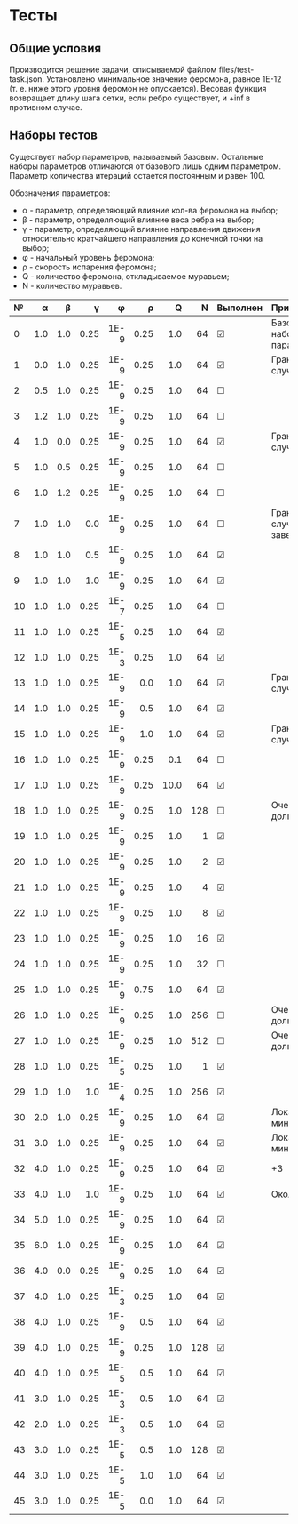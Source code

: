 # Тесты

## Общие условия ##

Производится решение задачи, описываемой файлом files/test-task.json. Установлено минимальное значение феромона, равное 1E-12 (т. е. ниже этого уровня феромон не опускается). Весовая функция возвращает длину шага сетки, если ребро существует, и +inf в противном случае.

## Наборы тестов ##

Существует набор параметров, называемый базовым. Остальные наборы параметров отличаются от базового лишь одним параметром. Параметр количества итераций остается постоянным и равен 100.

Обозначения параметров:
+ &alpha; - параметр, определяющий влияние кол-ва феромона на выбор;
+ &beta; - параметр, определяющий влияние веса ребра на выбор;
+ &gamma; - параметр, определяющий влияние направления движения относительно кратчайшего направления до конечной точки на выбор;
+ &phi; - начальный уровень феромона;
+ &rho; - скорость испарения феромона;
+ Q - количество феромона, откладываемое муравьем;
+ N - количество муравьев.

| № | &alpha; | &beta; | &gamma; | &phi; | &rho; | Q | N | Выполнен | Примечания |
|:- | ------: | -----: | ------: | ----: | ----: | -:| -:| -------- | :--------- |
|0|1.0|1.0|0.25|1E-9|0.25|1.0|64|&#9745;|Базовый набор параметров|
|1|0.0|1.0|0.25|1E-9|0.25|1.0|64|&#9745;|Граничный случай|
|2|0.5|1.0|0.25|1E-9|0.25|1.0|64|&#9744;||
|3|1.2|1.0|0.25|1E-9|0.25|1.0|64|&#9744;||
|4|1.0|0.0|0.25|1E-9|0.25|1.0|64|&#9745;|Граничный случай|
|5|1.0|0.5|0.25|1E-9|0.25|1.0|64|&#9744;||
|6|1.0|1.2|0.25|1E-9|0.25|1.0|64|&#9744;||
|7|1.0|1.0|0.0|1E-9|0.25|1.0|64|&#9744;|Граничный случай; Не завершается|
|8|1.0|1.0|0.5|1E-9|0.25|1.0|64|&#9745;||
|9|1.0|1.0|1.0|1E-9|0.25|1.0|64|&#9745;||
|10|1.0|1.0|0.25|1E-7|0.25|1.0|64|&#9744;||
|11|1.0|1.0|0.25|1E-5|0.25|1.0|64|&#9745;||
|12|1.0|1.0|0.25|1E-3|0.25|1.0|64|&#9745;||
|13|1.0|1.0|0.25|1E-9|0.0|1.0|64|&#9745;|Граничный случай|
|14|1.0|1.0|0.25|1E-9|0.5|1.0|64|&#9745;||
|15|1.0|1.0|0.25|1E-9|1.0|1.0|64|&#9745;|Граничный случай|
|16|1.0|1.0|0.25|1E-9|0.25|0.1|64|&#9744;||
|17|1.0|1.0|0.25|1E-9|0.25|10.0|64|&#9745;||
|18|1.0|1.0|0.25|1E-9|0.25|1.0|128|&#9744;|Очень долго!|
|19|1.0|1.0|0.25|1E-9|0.25|1.0|1|&#9745;||
|20|1.0|1.0|0.25|1E-9|0.25|1.0|2|&#9745;||
|21|1.0|1.0|0.25|1E-9|0.25|1.0|4|&#9745;||
|22|1.0|1.0|0.25|1E-9|0.25|1.0|8|&#9745;||
|23|1.0|1.0|0.25|1E-9|0.25|1.0|16|&#9745;||
|24|1.0|1.0|0.25|1E-9|0.25|1.0|32|&#9744;||
|25|1.0|1.0|0.25|1E-9|0.75|1.0|64|&#9745;||
|26|1.0|1.0|0.25|1E-9|0.25|1.0|256|&#9744;|Очень долго!|
|27|1.0|1.0|0.25|1E-9|0.25|1.0|512|&#9744;|Очень долго!|
|28|1.0|1.0|0.25|1E-5|0.25|1.0|1|&#9745;||
|29|1.0|1.0|1.0|1E-4|0.25|1.0|256|&#9745;||
|30|2.0|1.0|0.25|1E-9|0.25|1.0|64|&#9745;|Локальный минимум?|
|31|3.0|1.0|0.25|1E-9|0.25|1.0|64|&#9745;|Локальный минимум?|
|32|4.0|1.0|0.25|1E-9|0.25|1.0|64|&#9745;|+3|
|33|4.0|1.0|1.0|1E-9|0.25|1.0|64|&#9745;|Около 2 ч.|
|34|5.0|1.0|0.25|1E-9|0.25|1.0|64|&#9745;||
|35|6.0|1.0|0.25|1E-9|0.25|1.0|64|&#9745;||
|36|4.0|0.0|0.25|1E-9|0.25|1.0|64|&#9745;||
|37|4.0|1.0|0.25|1E-3|0.25|1.0|64|&#9745;||
|38|4.0|1.0|0.25|1E-9|0.5|1.0|64|&#9745;||
|39|4.0|1.0|0.25|1E-9|0.25|1.0|128|&#9745;||
|40|4.0|1.0|0.25|1E-5|0.5|1.0|64|&#9745;||
|41|3.0|1.0|0.25|1E-3|0.5|1.0|64|&#9745;||
|42|2.0|1.0|0.25|1E-3|0.5|1.0|64|&#9745;||
|43|3.0|1.0|0.25|1E-5|0.5|1.0|128|&#9745;||
|44|3.0|1.0|0.25|1E-5|1.0|1.0|64|&#9745;||
|45|3.0|1.0|0.25|1E-5|0.0|1.0|64|&#9745;||
